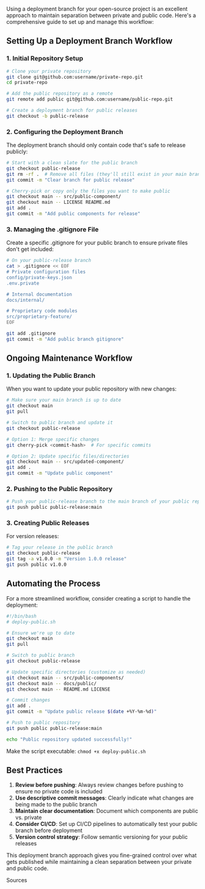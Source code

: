 Using a deployment branch for your open-source project is an excellent approach to maintain separation between private and public code. Here's a comprehensive guide to set up and manage this workflow:

## Setting Up a Deployment Branch Workflow

### 1. Initial Repository Setup

```bash
# Clone your private repository
git clone git@github.com:username/private-repo.git
cd private-repo

# Add the public repository as a remote
git remote add public git@github.com:username/public-repo.git

# Create a deployment branch for public releases
git checkout -b public-release
```

### 2. Configuring the Deployment Branch

The deployment branch should only contain code that's safe to release publicly:

```bash
# Start with a clean slate for the public branch
git checkout public-release
git rm -rf .  # Remove all files (they'll still exist in your main branch)
git commit -m "Clear branch for public release"

# Cherry-pick or copy only the files you want to make public
git checkout main -- src/public-component/
git checkout main -- LICENSE README.md
git add .
git commit -m "Add public components for release"
```

### 3. Managing the .gitignore File

Create a specific .gitignore for your public branch to ensure private files don't get included:

```bash
# On your public-release branch
cat > .gitignore << EOF
# Private configuration files
config/private-keys.json
.env.private

# Internal documentation
docs/internal/

# Proprietary code modules
src/proprietary-feature/
EOF

git add .gitignore
git commit -m "Add public branch gitignore"
```

## Ongoing Maintenance Workflow

### 1. Updating the Public Branch

When you want to update your public repository with new changes:

```bash
# Make sure your main branch is up to date
git checkout main
git pull

# Switch to public branch and update it
git checkout public-release

# Option 1: Merge specific changes
git cherry-pick <commit-hash>  # For specific commits

# Option 2: Update specific files/directories
git checkout main -- src/updated-component/
git add .
git commit -m "Update public component"
```

### 2. Pushing to the Public Repository

```bash
# Push your public-release branch to the main branch of your public repository
git push public public-release:main
```

### 3. Creating Public Releases

For version releases:

```bash
# Tag your release in the public branch
git checkout public-release
git tag -a v1.0.0 -m "Version 1.0.0 release"
git push public v1.0.0
```

## Automating the Process

For a more streamlined workflow, consider creating a script to handle the deployment:

```bash
#!/bin/bash
# deploy-public.sh

# Ensure we're up to date
git checkout main
git pull

# Switch to public branch
git checkout public-release

# Update specific directories (customize as needed)
git checkout main -- src/public-components/
git checkout main -- docs/public/
git checkout main -- README.md LICENSE

# Commit changes
git add .
git commit -m "Update public release $(date +%Y-%m-%d)"

# Push to public repository
git push public public-release:main

echo "Public repository updated successfully!"
```

Make the script executable: `chmod +x deploy-public.sh`

## Best Practices

1. **Review before pushing**: Always review changes before pushing to ensure no private code is included
2. **Use descriptive commit messages**: Clearly indicate what changes are being made to the public branch
3. **Maintain clear documentation**: Document which components are public vs. private
4. **Consider CI/CD**: Set up CI/CD pipelines to automatically test your public branch before deployment
5. **Version control strategy**: Follow semantic versioning for your public releases

This deployment branch approach gives you fine-grained control over what gets published while maintaining a clean separation between your private and public code.

Sources
